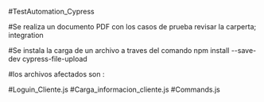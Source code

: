 #TestAutomation_Cypress

#Se realiza un documento PDF con los casos de prueba revisar la carperta;  integration

#Se instala  la carga de un archivo a traves del comando  npm install --save-dev cypress-file-upload

#los archivos afectados son :

#Loguin_Cliente.js
#Carga_informacion_cliente.js
#Commands.js



